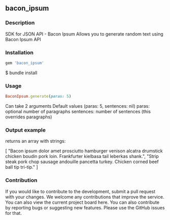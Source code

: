 ## bacon_ipsum

### Description

SDK for JSON API - Bacon Ipsum
Allows you to generate random text using Bacon Ipsum API

### Installation

```ruby
gem 'bacon_ipsum'
```

$ bundle install

### Usage

```ruby
BaconIpsum.generate(paras: 5)
```
Can take 2 arguments
Default values (paras: 5, sentences: nil)
paras: optional number of paragraphs
sentences: number of sentences (this overrides paragraphs)

### Output example

returns an array with strings:

[
    "Bacon ipsum dolor amet prosciutto hamburger venison alcatra drumstick chicken boudin pork loin.  Frankfurter kielbasa tail leberkas shank.",
    "Strip steak pork chop sausage andouille pancetta turkey.  Chicken corned beef ball tip tri-tip."
]

### Contribution

If you would like to contribute to the development, submit a pull request with your changes. We welcome any contributions that improve the service. You can also view the current project board here.  You can also contribute by reporting bugs or suggesting new features. Please use the GitHub issues for that.
